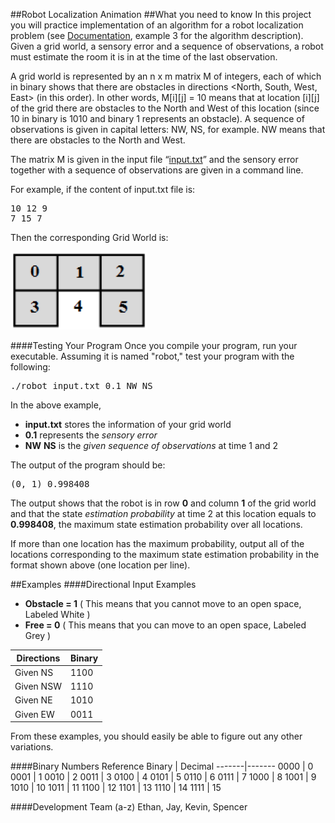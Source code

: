 ##Robot Localization Animation
##What you need to know
In this project you will practice implementation of an algorithm for a robot localization problem (see [Documentation](/Documentation/Example.pdf), example 3 for the algorithm description). Given a grid world, a sensory error and a sequence of observations, a robot must
estimate the room it is in at the time of the last observation.

A grid world is represented by an n x m matrix M of integers, each of which in binary shows that there are obstacles in
directions <North, South, West, East> (in this order). In other words, M[i][j] = 10 means that at location [i][j] of the grid
there are obstacles to the North and West of this location (since 10 in binary is 1010 and binary 1 represents an
obstacle). A sequence of observations is given in capital letters: NW, NS, for example. NW means that there are
obstacles to the North and West.

The matrix M is given in the input file “[input.txt](Tests/input1.txt)” and the sensory error together with a sequence of observations are
given in a command line.

For example, if the content of input.txt file is:
<pre>
10 12 9
7 15 7
</pre>
Then the corresponding Grid World is:

![Image of Grid World](Images/GridWorld1.png)

<a name="testExamples"></a>
####Testing Your Program
Once you compile your program, run your executable.  Assuming it is named "robot," test your program with the following:
<pre>
./robot input.txt 0.1 NW NS
</pre>
In the above example,  
  * **input.txt** stores the information of your grid world
  * **0.1** represents the *sensory error*
  * **NW** **NS** is the *given sequence of observations* at time 1 and 2

The output of the program should be:  
<pre>
(0, 1) 0.998408
</pre>

The output shows that the robot is in row **0** and column **1** of the grid world and that the state *estimation probability* at time 2 at this location equals to **0.998408**, the maximum state estimation probability over all locations.

If more than one location has the maximum probability, output all of the locations corresponding to the maximum state estimation probability in the format shown above (one location per line).

##Examples
<a name="dirExamples"></a>
####Directional Input Examples
* **Obstacle = 1** ( This means that you cannot move to an open space, Labeled White )
* **Free = 0** ( This means that you can move to an open space, Labeled Grey )  

Directions | Binary
-----------|---------
Given NS | 1100
Given NSW| 1110
Given NE | 1010
Given EW | 0011

From these examples, you should easily be able to figure out any other variations.  


<a name="binaryExamples"></a>
####Binary Numbers Reference
Binary | Decimal
-------|-------
0000 | 0
0001 | 1
0010 | 2
0011 | 3
0100 | 4
0101 | 5
0110 | 6
0111 | 7
1000 | 8
1001 | 9
1010 | 10
1011 | 11
1100 | 12
1101 | 13
1110 | 14
1111 | 15


####Development Team (a-z)
Ethan, Jay, Kevin, Spencer
